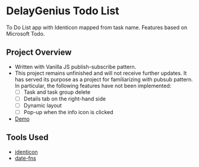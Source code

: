 # DelayGenius Todo List

To Do List app with Identicon mapped from task name. Features based on Microsoft
Todo.

## Project Overview

- Written with Vanilla JS publish-subscribe pattern.
- This project remains unfinished and will not receive further updates. It has
  served its purpose as a project for familiarizing with pubsub pattern. In
  particular, the following features have not been implemented:
  - [ ] Task and task group delete
  - [ ] Details tab on the right-hand side
  - [ ] Dynamic layout
  - [ ] Pop-up when the info icon is clicked
- [Demo](https://delay-genius-todo-list.vercel.app/)

## Tools Used

- [jdenticon](https://jdenticon.com/)
- [date-fns](https://date-fns.org/)
